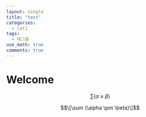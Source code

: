 ```yaml
---
layout: single
title: "test"
categories:
  - cat1
tags:
  - 태그들
use_math: true
comments: true
---
```


# Welcome

$$\sum (\alpha \pm \beta)$$

$$\[\sum (\alpha \pm \beta)\]$$